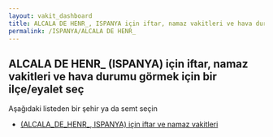 ```yaml
---
layout: vakit_dashboard
title: ALCALA DE HENR_, ISPANYA için iftar, namaz vakitleri ve hava durumu - ilçe/eyalet seç
permalink: /ISPANYA/ALCALA DE HENR_
---
```


## ALCALA DE HENR_ (ISPANYA) için iftar, namaz vakitleri ve hava durumu  görmek için bir ilçe/eyalet seç

Aşağıdaki listeden bir şehir ya da semt seçin

* [ (ALCALA_DE_HENR_, ISPANYA) için iftar ve namaz vakitleri](/ISPANYA/ALCALA_DE_HENR_/)

<script type="text/javascript">
  var GLOBAL_COUNTRY = 'ISPANYA';
  var GLOBAL_CITY = 'ALCALA DE HENR_';
  var GLOBAL_STATE = 'ALCALA DE HENR_';
</script>
